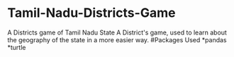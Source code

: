 # Tamil-Nadu-Districts-Game
A Districts game of Tamil Nadu State
A District's game, used to learn about the geography of the state in a more easier way.
#Packages Used
*pandas
*turtle
